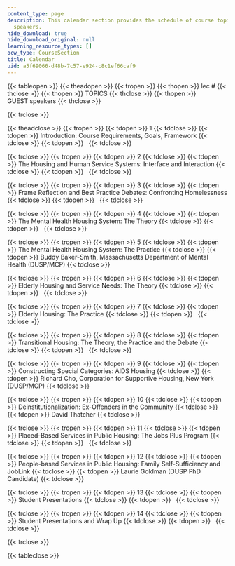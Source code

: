 ```yaml
---
content_type: page
description: This calendar section provides the schedule of course topics and guest
  speakers.
hide_download: true
hide_download_original: null
learning_resource_types: []
ocw_type: CourseSection
title: Calendar
uid: a5f69066-d48b-7c57-e924-c8c1ef66caf9
---
```


{{< tableopen >}}
{{< theadopen >}}
{{< tropen >}}
{{< thopen >}}
lec #
{{< thclose >}}
{{< thopen >}}
TOPICS
{{< thclose >}}
{{< thopen >}}
GUEST speakers
{{< thclose >}}

{{< trclose >}}

{{< theadclose >}}
{{< tropen >}}
{{< tdopen >}}
1
{{< tdclose >}}
{{< tdopen >}}
Introduction: Course Requirements, Goals, Framework
{{< tdclose >}}
{{< tdopen >}}
 
{{< tdclose >}}

{{< trclose >}}
{{< tropen >}}
{{< tdopen >}}
2
{{< tdclose >}}
{{< tdopen >}}
The Housing and Human Service Systems: Interface and Interaction
{{< tdclose >}}
{{< tdopen >}}
 
{{< tdclose >}}

{{< trclose >}}
{{< tropen >}}
{{< tdopen >}}
3
{{< tdclose >}}
{{< tdopen >}}
Frame Reflection and Best Practice Debates: Confronting Homelessness
{{< tdclose >}}
{{< tdopen >}}
 
{{< tdclose >}}

{{< trclose >}}
{{< tropen >}}
{{< tdopen >}}
4
{{< tdclose >}}
{{< tdopen >}}
The Mental Health Housing System: The Theory
{{< tdclose >}}
{{< tdopen >}}
 
{{< tdclose >}}

{{< trclose >}}
{{< tropen >}}
{{< tdopen >}}
5
{{< tdclose >}}
{{< tdopen >}}
The Mental Health Housing System: The Practice
{{< tdclose >}}
{{< tdopen >}}
Buddy Baker-Smith, Massachusetts Department of Mental Health (DUSP/MCP)
{{< tdclose >}}

{{< trclose >}}
{{< tropen >}}
{{< tdopen >}}
6
{{< tdclose >}}
{{< tdopen >}}
Elderly Housing and Service Needs: The Theory
{{< tdclose >}}
{{< tdopen >}}
 
{{< tdclose >}}

{{< trclose >}}
{{< tropen >}}
{{< tdopen >}}
7
{{< tdclose >}}
{{< tdopen >}}
Elderly Housing: The Practice
{{< tdclose >}}
{{< tdopen >}}
 
{{< tdclose >}}

{{< trclose >}}
{{< tropen >}}
{{< tdopen >}}
8
{{< tdclose >}}
{{< tdopen >}}
Transitional Housing: The Theory, the Practice and the Debate
{{< tdclose >}}
{{< tdopen >}}
 
{{< tdclose >}}

{{< trclose >}}
{{< tropen >}}
{{< tdopen >}}
9
{{< tdclose >}}
{{< tdopen >}}
Constructing Special Categories: AIDS Housing
{{< tdclose >}}
{{< tdopen >}}
Richard Cho, Corporation for Supportive Housing, New York (DUSP/MCP)
{{< tdclose >}}

{{< trclose >}}
{{< tropen >}}
{{< tdopen >}}
10
{{< tdclose >}}
{{< tdopen >}}
Deinstitutionalization: Ex-Offenders in the Community
{{< tdclose >}}
{{< tdopen >}}
David Thatcher
{{< tdclose >}}

{{< trclose >}}
{{< tropen >}}
{{< tdopen >}}
11
{{< tdclose >}}
{{< tdopen >}}
Placed-Based Services in Public Housing: The Jobs Plus Program
{{< tdclose >}}
{{< tdopen >}}
 
{{< tdclose >}}

{{< trclose >}}
{{< tropen >}}
{{< tdopen >}}
12
{{< tdclose >}}
{{< tdopen >}}
People-based Services in Public Housing: Family Self-Sufficiency and JobLink
{{< tdclose >}}
{{< tdopen >}}
Laurie Goldman (DUSP PhD Candidate)
{{< tdclose >}}

{{< trclose >}}
{{< tropen >}}
{{< tdopen >}}
13
{{< tdclose >}}
{{< tdopen >}}
Student Presentations
{{< tdclose >}}
{{< tdopen >}}
 
{{< tdclose >}}

{{< trclose >}}
{{< tropen >}}
{{< tdopen >}}
14
{{< tdclose >}}
{{< tdopen >}}
Student Presentations and Wrap Up
{{< tdclose >}}
{{< tdopen >}}
 
{{< tdclose >}}

{{< trclose >}}

{{< tableclose >}}